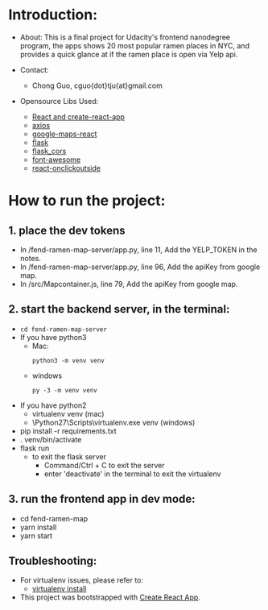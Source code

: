 # Introduction:

- About:
  This is a final project for Udacity's frontend nanodegree program, the apps shows 20 most popular ramen places in NYC, and provides a quick glance at if the ramen place is open via Yelp api.

- Contact:
  - Chong Guo, cguo{dot}tju{at}gmail.com

- Opensource Libs Used:
  - [React and create-react-app](https://reactjs.org/)
  - [axios](https://github.com/axios/axios)
  - [google-maps-react](https://github.com/fullstackreact/google-maps-react)
  - [flask](http://flask.pocoo.org/docs/1.0/installation/#)
  - [flask_cors](http://flask-cors.readthedocs.io/en/latest/)
  - [font-awesome](https://fontawesome.com/)
  - [react-onclickoutside](https://github.com/Pomax/react-onclickoutside)

# How to run the project:

## 1. place the dev tokens
- In /fend-ramen-map-server/app.py, line 11, Add the YELP_TOKEN in the notes.
- In /fend-ramen-map-server/app.py, line 96, Add the apiKey from google map.
- In /src/Mapcontainer.js, line 79, Add the apiKey from google map.

## 2. start the backend server, in the terminal:
- ```cd fend-ramen-map-server```
- If you have python3
  - Mac:
    ```
    python3 -m venv venv
    ```
  - windows
    ```
    py -3 -m venv venv
    ```
- If you have python2
  - virtualenv venv (mac)
  - \Python27\Scripts\virtualenv.exe venv (windows)
- pip install -r requirements.txt
- . venv/bin/activate
- flask run
  - to exit the flask server
    - Command/Ctrl + C to exit the server
    - enter 'deactivate' in the terminal to exit the virtualenv

## 3. run the frontend app in dev mode:
- cd fend-ramen-map
- yarn install
- yarn start

## Troubleshooting:
- For virtualenv issues, please refer to:
  - [virtualenv install](http://flask.pocoo.org/docs/1.0/installation/#)
- This project was bootstrapped with [Create React App](https://github.com/facebookincubator/create-react-app).
